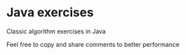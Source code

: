 # Java exercises 

Classic algorithm exercises in Java

Feel free to copy and share comments to better performance


